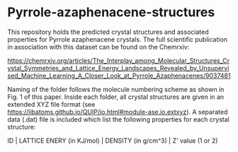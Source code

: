# Pyrrole-azaphenacene-structures

This repository holds the predicted crystal structures and associated properties for Pyrrole azaphenacene crystals. The full scientific publication in association with this dataset can be found on the Chemrxiv:

https://chemrxiv.org/articles/The_Interplay_among_Molecular_Structures_Crystal_Symmetries_and_Lattice_Energy_Landscapes_Revealed_by_Unsupervised_Machine_Learning_A_Closer_Look_at_Pyrrole_Azaphenacenes/9037481

Naming of the folder follows the molecule numbering scheme as shown in Fig. 1 of this paper. Inside each folder, all crystal structures are given in an extended XYZ file format (see https://libatoms.github.io/QUIP/io.html#module-ase.io.extxyz). A separated data (.dat) file is included which list the following properties for each crystal structure:

ID  |  LATTICE ENERY (in KJ/mol) | DENSITY (in g/cm^3) | Z' value (1 or 2)
